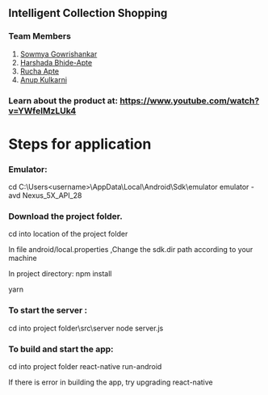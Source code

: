 ## Intelligent Collection Shopping
### Team Members
1. [Sowmya Gowrishankar](https://github.com/sowmyagowri)
2. [Harshada Bhide-Apte](https://github.com/HarshadaBhide)
3. [Rucha Apte](https://github.com/ruchaapte)
4. [Anup Kulkarni](https://github.com/anupkv1)

### Learn about the product at: https://www.youtube.com/watch?v=YWfeIMzLUk4

# Steps for application

### Emulator:

cd C:\Users\<username>\AppData\Local\Android\Sdk\emulator
emulator -avd Nexus_5X_API_28

### Download the project folder.
cd into location of the project folder

In file android/local.properties ,Change the sdk.dir path according to your machine

In project directory: 
npm install

yarn


### To start the server :
cd into project folder\src\server
node server.js

### To build and start the app:
cd into project folder
react-native run-android

If there is error in building the app, try upgrading react-native
